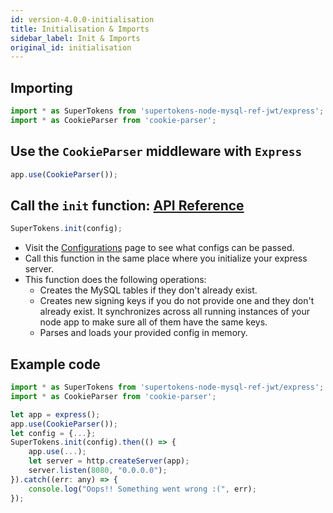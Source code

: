 ```yaml
---
id: version-4.0.0-initialisation
title: Initialisation & Imports
sidebar_label: Init & Imports
original_id: initialisation
---
```


## Importing
```js
import * as SuperTokens from 'supertokens-node-mysql-ref-jwt/express';
import * as CookieParser from 'cookie-parser';
```

## Use the ```CookieParser``` middleware with ```Express```
```js
app.use(CookieParser());
```

## Call the ```init``` function: [API Reference](../api-reference#initconfig)
```js
SuperTokens.init(config);
```
- Visit the [Configurations](../config) page to see what configs can be passed.
- Call this function in the same place where you initialize your express server.
- This function does the following operations:
    - Creates the MySQL tables if they don't already exist.
    - Creates new signing keys if you do not provide one and they don't already exist. It synchronizes across all running instances of your node app to make sure all of them have the same keys.
    - Parses and loads your provided config in memory.

<div class="divider"></div>

## Example code
```js
import * as SuperTokens from 'supertokens-node-mysql-ref-jwt/express';
import * as CookieParser from 'cookie-parser';

let app = express();
app.use(CookieParser());
let config = {...};
SuperTokens.init(config).then(() => {
    app.use(...);
    let server = http.createServer(app);
    server.listen(8080, "0.0.0.0");
}).catch((err: any) => {
    console.log("Oops!! Something went wrong :(", err);
});
```